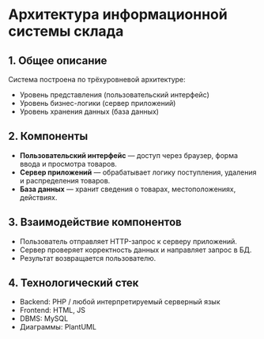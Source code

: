 # Архитектура информационной системы склада

## 1. Общее описание

Система построена по трёхуровневой архитектуре:
- Уровень представления (пользовательский интерфейс)
- Уровень бизнес-логики (сервер приложений)
- Уровень хранения данных (база данных)

## 2. Компоненты

- **Пользовательский интерфейс** — доступ через браузер, форма ввода и просмотра товаров.
- **Сервер приложений** — обрабатывает логику поступления, удаления и распределения товаров.
- **База данных** — хранит сведения о товарах, местоположениях, действиях.

## 3. Взаимодействие компонентов

- Пользователь отправляет HTTP-запрос к серверу приложений.
- Сервер проверяет корректность данных и направляет запрос в БД.
- Результат возвращается пользователю.

## 4. Технологический стек

- Backend: PHP / любой интерпретируемый серверный язык
- Frontend: HTML, JS
- DBMS: MySQL
- Диаграммы: PlantUML
